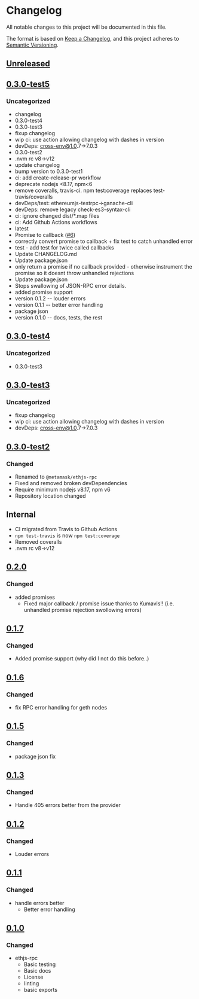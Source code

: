 # Changelog
All notable changes to this project will be documented in this file.

The format is based on [Keep a Changelog](https://keepachangelog.com/en/1.0.0/),
and this project adheres to [Semantic Versioning](https://semver.org/spec/v2.0.0.html).

## [Unreleased]

## [0.3.0-test5]
### Uncategorized
- changelog
- 0.3.0-test4
- 0.3.0-test3
- fixup changelog
- wip ci: use action allowing changelog with dashes in version
- devDeps: cross-env@1.0.7->7.0.3
- 0.3.0-test2
- .nvm rc v8->v12
- update changelog
- bump version to 0.3.0-test1
- ci: add create-release-pr workflow
- deprecate nodejs <8.17, npm<6
- remove coveralls, travis-ci. npm test:coverage replaces test-travis/coveralls
- devDeps/test: ethereumjs-testrpc->ganache-cli
- devDeps: remove legacy check-es3-syntax-cli
- ci: ignore changed dist/*.map files
- ci: Add Github Actions workflows
- latest
- Promise to callback ([#6](https://github.com/legobeat/ethjs-rpc/pull/6))
- correctly convert promise to callback + fix test to catch unhandled error
- test - add test for twice called callbacks
- Update CHANGELOG.md
- Update package.json
- only return a promise if no callback provided - otherwise instrument the promise so it doesnt throw unhandled rejections
- Update package.json
- Stops swallowing of JSON-RPC error details.
- added promise support
- version 0.1.2 -- louder errors
- version 0.1.1 -- better error handling
- package json
- version 0.1.0 -- docs, tests, the rest

## [0.3.0-test4]
### Uncategorized
- 0.3.0-test3

## [0.3.0-test3]
### Uncategorized
- fixup changelog
- wip ci: use action allowing changelog with dashes in version
- devDeps: cross-env@1.0.7->7.0.3

## [0.3.0-test2]
### Changed
- Renamed to `@metamask/ethjs-rpc`
- Fixed and removed broken devDependencies
- Require minimum nodejs v8.17, npm v6
- Repository location changed
## Internal
- CI migrated from Travis to Github Actions
- `npm test-travis` is now `npm test:coverage`
- Removed coveralls
- .nvm rc v8->v12

## [0.2.0]
### Changed
- added promises
  - Fixed major callback / promise issue thanks to Kumavis!! (i.e. unhandled promise rejection swollowing errors)

## [0.1.7]
### Changed
- Added promise support (why did I not do this before..)

## [0.1.6]
### Changed
- fix RPC error handling for geth nodes

## [0.1.5]
### Changed
- package json fix

## [0.1.3]
### Changed
- Handle 405 errors better from the provider

## [0.1.2]
### Changed
- Louder errors

## [0.1.1]
### Changed
- handle errors better
  - Better error handling

## [0.1.0]
### Changed
- ethjs-rpc
  - Basic testing
  - Basic docs
  - License
  - linting
  - basic exports

[Unreleased]: https://github.com/legobeat/ethjs-rpc/compare/v0.3.0-test5...HEAD
[0.3.0-test5]: https://github.com/legobeat/ethjs-rpc/compare/v0.3.0-test4...v0.3.0-test5
[0.3.0-test4]: https://github.com/legobeat/ethjs-rpc/compare/v0.3.0-test3...v0.3.0-test4
[0.3.0-test3]: https://github.com/legobeat/ethjs-rpc/compare/v0.3.0-test2...v0.3.0-test3
[0.3.0-test2]: https://github.com/legobeat/ethjs-rpc/compare/v0.2.0...v0.3.0-test2
[0.2.0]: https://github.com/legobeat/ethjs-rpc/compare/v0.1.7...v0.2.0
[0.1.7]: https://github.com/legobeat/ethjs-rpc/compare/v0.1.6...v0.1.7
[0.1.6]: https://github.com/legobeat/ethjs-rpc/compare/v0.1.5...v0.1.6
[0.1.5]: https://github.com/legobeat/ethjs-rpc/compare/v0.1.3...v0.1.5
[0.1.3]: https://github.com/legobeat/ethjs-rpc/compare/v0.1.2...v0.1.3
[0.1.2]: https://github.com/legobeat/ethjs-rpc/compare/v0.1.1...v0.1.2
[0.1.1]: https://github.com/legobeat/ethjs-rpc/compare/v0.1.0...v0.1.1
[0.1.0]: https://github.com/legobeat/ethjs-rpc/releases/tag/v0.1.0
